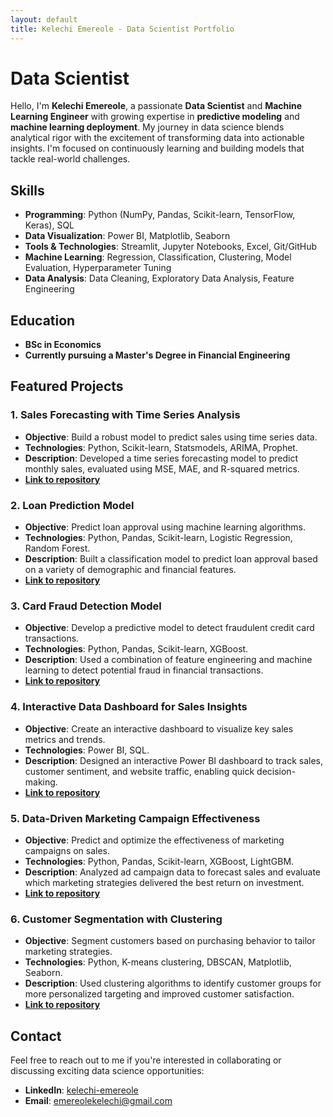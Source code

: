 ```yaml
---
layout: default
title: Kelechi Emereole - Data Scientist Portfolio
---
```


# Data Scientist

Hello, I'm **Kelechi Emereole**, a passionate **Data Scientist** and **Machine Learning Engineer** with growing expertise in **predictive modeling** and **machine learning deployment**. My journey in data science blends analytical rigor with the excitement of transforming data into actionable insights. I'm focused on continuously learning and building models that tackle real-world challenges.

## Skills

- **Programming**: Python (NumPy, Pandas, Scikit-learn, TensorFlow, Keras), SQL
- **Data Visualization**: Power BI, Matplotlib, Seaborn
- **Tools & Technologies**: Streamlit, Jupyter Notebooks, Excel, Git/GitHub
- **Machine Learning**: Regression, Classification, Clustering, Model Evaluation, Hyperparameter Tuning
- **Data Analysis**: Data Cleaning, Exploratory Data Analysis, Feature Engineering

## Education

- **BSc in Economics**
- **Currently pursuing a Master's Degree in Financial Engineering**

## Featured Projects

### 1. Sales Forecasting with Time Series Analysis
   - **Objective**: Build a robust model to predict sales using time series data.
   - **Technologies**: Python, Scikit-learn, Statsmodels, ARIMA, Prophet.
   - **Description**: Developed a time series forecasting model to predict monthly sales, evaluated using MSE, MAE, and R-squared metrics.
   - **[Link to repository](#)**

### 2. Loan Prediction Model
   - **Objective**: Predict loan approval using machine learning algorithms.
   - **Technologies**: Python, Pandas, Scikit-learn, Logistic Regression, Random Forest.
   - **Description**: Built a classification model to predict loan approval based on a variety of demographic and financial features.
   - **[Link to repository](#)**

### 3. Card Fraud Detection Model
   - **Objective**: Develop a predictive model to detect fraudulent credit card transactions.
   - **Technologies**: Python, Pandas, Scikit-learn, XGBoost.
   - **Description**: Used a combination of feature engineering and machine learning to detect potential fraud in financial transactions.
   - **[Link to repository](#)**

### 4. Interactive Data Dashboard for Sales Insights
   - **Objective**: Create an interactive dashboard to visualize key sales metrics and trends.
   - **Technologies**: Power BI, SQL.
   - **Description**: Designed an interactive Power BI dashboard to track sales, customer sentiment, and website traffic, enabling quick decision-making.
   - **[Link to repository](#)**

### 5. Data-Driven Marketing Campaign Effectiveness
   - **Objective**: Predict and optimize the effectiveness of marketing campaigns on sales.
   - **Technologies**: Python, Pandas, Scikit-learn, XGBoost, LightGBM.
   - **Description**: Analyzed ad campaign data to forecast sales and evaluate which marketing strategies delivered the best return on investment.
   - **[Link to repository](#)**

### 6. Customer Segmentation with Clustering
   - **Objective**: Segment customers based on purchasing behavior to tailor marketing strategies.
   - **Technologies**: Python, K-means clustering, DBSCAN, Matplotlib, Seaborn.
   - **Description**: Used clustering algorithms to identify customer groups for more personalized targeting and improved customer satisfaction.
   - **[Link to repository](#)**

## Contact

Feel free to reach out to me if you're interested in collaborating or discussing exciting data science opportunities:

- **LinkedIn**: [kelechi-emereole](#)
- **Email**: [emereolekelechi@gmail.com](mailto:kelechi.email@example.com)
